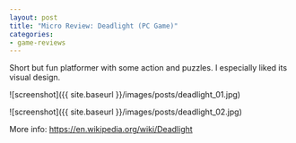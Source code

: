 ```yaml
---
layout: post
title: "Micro Review: Deadlight (PC Game)"
categories:
- game-reviews
---
```



Short but fun platformer with some action and puzzles. I especially liked its visual design.


![screenshot]({{ site.baseurl }}/images/posts/deadlight_01.jpg)

![screenshot]({{ site.baseurl }}/images/posts/deadlight_02.jpg)

<p>More info: <a href="https://en.wikipedia.org/wiki/Deadlight">https://en.wikipedia.org/wiki/Deadlight</a><p>

